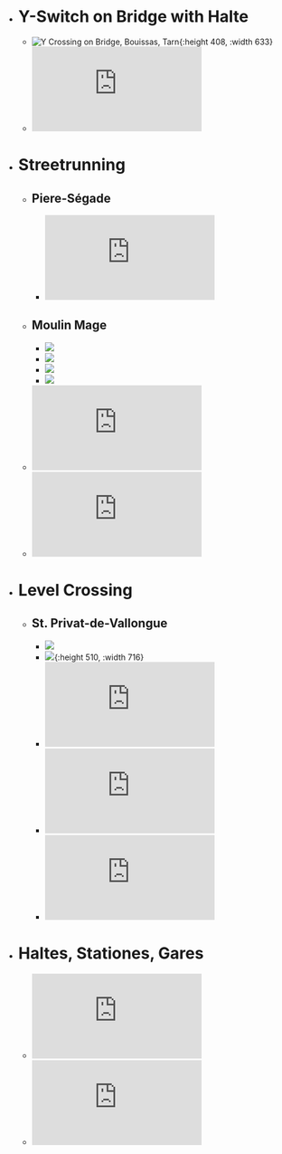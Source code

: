 - # Y-Switch on Bridge with Halte  
	- ![Y Crossing on Bridge, Bouissas, Tarn](https://i.pinimg.com/736x/3c/38/90/3c3890b04e41268c5b038766a58299f2.jpg){:height 408, :width 633}  
	- ![](http://www.passion-metrique.net/forums/gallery/image.php?album_id=214&image_id=16950&sid=f72f890c417a9ebbc546e6c35ed80c19)  
- # Streetrunning  
	- ## Piere-Ségade  
		- ![](http://www.passion-metrique.net/forums/gallery/image.php?album_id=214&image_id=16956&sid=f72f890c417a9ebbc546e6c35ed80c19)  
	- ## Moulin Mage  
		- ![](http://passes-montagnes.fr/VF_CFDT_castres-murat/512_lacaune_moulin-mage.jpg)  
		- ![](https://i39.servimg.com/u/f39/10/07/01/10/513-mo11.jpg)  
		- ![](http://passes-montagnes.fr/VF_CFDT_castres-murat/562_lacaune_moulin-mage.jpg)  
		- ![](http://passes-montagnes.fr/VF_CFDT_castres-murat/565_lacaune_moulin-mage.jpg)  
	- ![](http://www.passion-metrique.net/forums/gallery/image.php?album_id=214&image_id=16948&sid=f72f890c417a9ebbc546e6c35ed80c19)  
	- ![](http://www.passion-metrique.net/forums/gallery/image.php?album_id=214&image_id=16946)  
- # Level Crossing  
	- ## St. Privat-de-Vallongue  
		- ![](https://www.cparama.com/forum/cartes2013/1361262575-CFD-Loze-re-6-.jpg)  
		- ![](http://centenairecfd.free.fr/Photos/Tunnel%20Cros%20Marveillac.JPG){:height 510, :width 716}  
		- ![](http://www.passion-metrique.net/forums/gallery/image.php?album_id=214&image_id=11392)  
		- ![](http://www.passion-metrique.net/forums/gallery/image.php?album_id=214&image_id=11391)  
		- ![](http://www.passion-metrique.net/forums/gallery/image.php?album_id=214&image_id=11360)  
- # Haltes, Stationes, Gares  
	- ![](http://www.passion-metrique.net/forums/gallery/image.php?album_id=214&image_id=18106)  
	- ![](http://www.passion-metrique.net/forums/gallery/image.php?album_id=214&image_id=7481)  